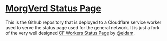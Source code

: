 # [MorgVerd Status Page](https://status.morgverd.com)

This is the Github repository that is deployed to a Cloudflare service worker used to serve the status page used for the general network. It is just a fork of the very well designed [CF Workers Status Page](https://github.com/eidam/cf-workers-status-page) by [@eidam](https://github.com/eidam).
